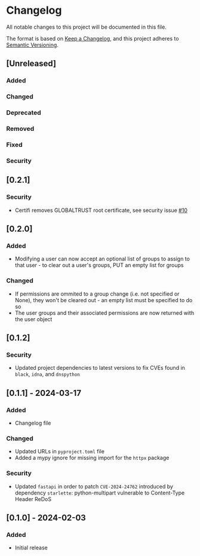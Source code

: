 # Changelog

All notable changes to this project will be documented in this file.

The format is based on [Keep a Changelog](https://keepachangelog.com/en/1.1.0/),
and this project adheres to [Semantic Versioning](https://semver.org/spec/v2.0.0.html).

## [Unreleased]

### Added

### Changed

### Deprecated

### Removed

### Fixed

### Security

## [0.2.1]

### Security
- Certifi removes GLOBALTRUST root certificate, see security issue [#10](https://github.com/tristeng/tasos-apiauth/security/dependabot/10)

## [0.2.0]

### Added
- Modifying a user can now accept an optional list of groups to assign to that user - to clear out a user's groups, PUT an empty list for groups

### Changed
- If permissions are ommited to a group change (i.e. not specified or None), they won't be cleared out - an empty list must be specified to do so
- The user groups and their associated permissions are now returned with the user object

## [0.1.2]

### Security
- Updated project dependencies to latest versions to fix CVEs found in `black`, `idna`, and `dnspython`

## [0.1.1] - 2024-03-17

### Added

- Changelog file

### Changed

- Updated URLs in `pyproject.toml` file
- Added a mypy ignore for missing import for the `httpx` package

### Security

- Updated `fastapi` in order to patch `CVE-2024-24762` introduced by dependency `starlette`: python-multipart vulnerable to Content-Type Header ReDoS

## [0.1.0] - 2024-02-03

### Added

- Initial release
